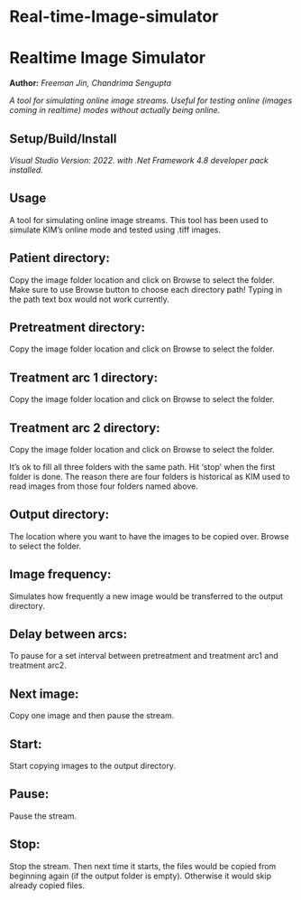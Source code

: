 # Real-time-Image-simulator
# Realtime Image Simulator

**Author:** *Freeman Jin, Chandrima Sengupta*

*A tool for simulating online image streams. Useful for testing online (images coming in realtime) modes without actually being online.*

## Setup/Build/Install

*Visual Studio Version: 2022. with .Net Framework 4.8 developer pack installed.*

## Usage

A tool for simulating online image streams. This tool has been used to simulate KIM’s online mode and tested using .tiff images. 

## Patient directory: 
Copy the image folder location and click on Browse to select the folder. Make sure to use Browse button to choose each directory path! Typing in the path text box would not work currently.

## Pretreatment directory: 
Copy the image folder location and click on Browse to select the folder. 

## Treatment arc 1 directory: 
Copy the image folder location and click on Browse to select the folder. 

## Treatment arc 2 directory: 
Copy the image folder location and click on Browse to select the folder. 

It’s ok to fill all three folders with the same path. Hit ‘stop’ when the first folder is done. 
The reason there are four folders is historical as KIM used to read images from those four folders named above.  

## Output directory: 
The location where you want to have the images to be copied over. Browse to select the folder. 

## Image frequency: 
Simulates how frequently a new image would be transferred to the output directory.

## Delay between arcs: 
To pause for a set interval between pretreatment and treatment arc1 and treatment arc2.

## Next image: 
Copy one image and then pause the stream.

## Start: 
Start copying images to the output directory.

## Pause: 
Pause the stream.

## Stop: 
Stop the stream. Then next time it starts, the files would be copied from beginning again (if the output folder is empty). Otherwise it would skip already copied files.



